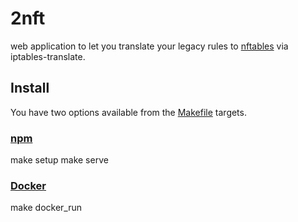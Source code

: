 # 2nft

web application to let you translate your legacy rules to [nftables][0] via
iptables-translate.

## Install

You have two options available from the [Makefile](./Makefile) targets.

### [npm](https://www.npmjs.com/)

  make setup
  make serve

### [Docker](https://www.docker.com/)

  make docker_run


[0]: https://netfilter.org/projects/nftables/
